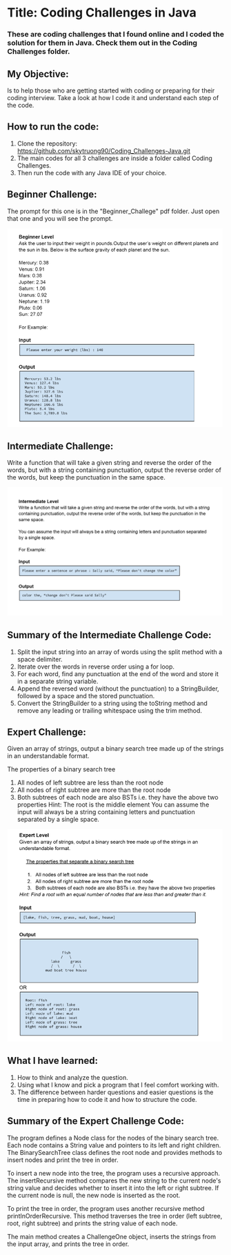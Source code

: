 # Title: Coding Challenges in Java
### These are coding challenges that I found online and I coded the solution for them in Java. Check them out in the Coding Challenges folder. 

## My Objective:
Is to help those who are getting started with coding or preparing for their coding interview. Take a look at how I code it and understand each step of the code.

## How to run the code:
1. Clone the repository: https://github.com/skytruong90/Coding_Challenges-Java.git
2. The main codes for all 3 challenges are inside a folder called Coding Challenges.
3. Then run the code with any Java IDE of your choice.

## Beginner Challenge:
The prompt for this one is in the "Beginner_Challege" pdf folder. Just open that one and you will see the prompt.

<img src= "Capture.PNG" width="500">

## Intermediate Challenge:
Write a function that will take a given string and reverse the order of the words, but with a string containing punctuation, output the reverse order of the words, but keep the punctuation in the same space.

<img src= "Capture2.PNG" width="500">

## Summary of the Intermediate Challenge Code: 

1. Split the input string into an array of words using the split method with a space delimiter.
2. Iterate over the words in reverse order using a for loop.
3. For each word, find any punctuation at the end of the word and store it in a separate string variable.
4. Append the reversed word (without the punctuation) to a StringBuilder, followed by a space and the stored punctuation.
5. Convert the StringBuilder to a string using the toString method and remove any leading or trailing whitespace using the trim method.

## Expert Challenge:
Given an array of strings, output a binary search tree made up of the strings in an
understandable format.

The properties of a binary search tree
1. All nodes of left subtree are less than the root node
2. All nodes of right subtree are more than the root node
3. Both subtrees of each node are also BSTs i.e. they have the above two properties
Hint: The root is the middle element
You can assume the input will always be a string containing letters and punctuation separated by a single space.

<img src= "Capture3.PNG" width="500">

## What I have learned: 
1. How to think and analyze the question.
2. Using what I know and pick a program that I feel comfort working with.
3. The difference between harder questions and easier questions is the time in preparing how to code it and how to structure the code.

## Summary of the Expert Challenge Code: 
The program defines a Node class for the nodes of the binary search tree. Each node contains a String value and pointers to its left and right children. The BinarySearchTree class defines the root node and provides methods to insert nodes and print the tree in order.

To insert a new node into the tree, the program uses a recursive approach. The insertRecursive method compares the new string to the current node's string value and decides whether to insert it into the left or right subtree. If the current node is null, the new node is inserted as the root.

To print the tree in order, the program uses another recursive method printInOrderRecursive. This method traverses the tree in order (left subtree, root, right subtree) and prints the string value of each node.

The main method creates a ChallengeOne object, inserts the strings from the input array, and prints the tree in order.
